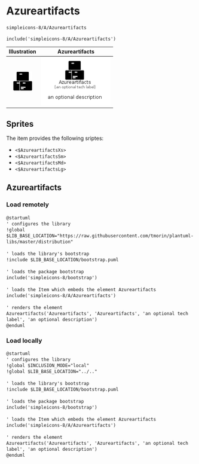 # Azureartifacts


```text
simpleicons-8/A/Azureartifacts
```

```text
include('simpleicons-8/A/Azureartifacts')
```



| Illustration | Azureartifacts |
| :---: | :---: |
| ![illustration for Illustration](../../simpleicons-8/A/Azureartifacts.png) | ![illustration for Azureartifacts](../../simpleicons-8/A/Azureartifacts.Local.png) |



## Sprites
The item provides the following sriptes:

- `<$AzureartifactsXs>`
- `<$AzureartifactsSm>`
- `<$AzureartifactsMd>`
- `<$AzureartifactsLg>`





## Azureartifacts

### Load remotely
```plantuml
@startuml
' configures the library
!global $LIB_BASE_LOCATION="https://raw.githubusercontent.com/tmorin/plantuml-libs/master/distribution"

' loads the library's bootstrap
!include $LIB_BASE_LOCATION/bootstrap.puml

' loads the package bootstrap
include('simpleicons-8/bootstrap')

' loads the Item which embeds the element Azureartifacts
include('simpleicons-8/A/Azureartifacts')

' renders the element
Azureartifacts('Azureartifacts', 'Azureartifacts', 'an optional tech label', 'an optional description')
@enduml
```

### Load locally
```plantuml
@startuml
' configures the library
!global $INCLUSION_MODE="local"
!global $LIB_BASE_LOCATION="../.."

' loads the library's bootstrap
!include $LIB_BASE_LOCATION/bootstrap.puml

' loads the package bootstrap
include('simpleicons-8/bootstrap')

' loads the Item which embeds the element Azureartifacts
include('simpleicons-8/A/Azureartifacts')

' renders the element
Azureartifacts('Azureartifacts', 'Azureartifacts', 'an optional tech label', 'an optional description')
@enduml
```

